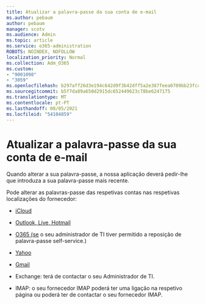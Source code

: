 ```yaml
---
title: Atualizar a palavra-passe da sua conta de e-mail
ms.author: pebaum
author: pebaum
manager: scotv
ms.audience: Admin
ms.topic: article
ms.service: o365-administration
ROBOTS: NOINDEX, NOFOLLOW
localization_priority: Normal
ms.collection: Adm_O365
ms.custom:
- "9001098"
- "3059"
ms.openlocfilehash: b297aff26d3e194c642d9f3b42dff5a2e387feea0709bb23fcc8182360453307
ms.sourcegitcommit: b5f7da89a650d2915dc652449623c78be6247175
ms.translationtype: MT
ms.contentlocale: pt-PT
ms.lasthandoff: 08/05/2021
ms.locfileid: "54104859"
---
```

# <a name="updating-your-email-account-password"></a>Atualizar a palavra-passe da sua conta de e-mail

Quando alterar a sua palavra-passe, a nossa aplicação deverá pedir-lhe que introduza a sua palavra-passe mais recente.

Pode alterar as palavras-passe das respetivas contas nas respetivas localizações do fornecedor:

- [iCloud](https://support.apple.com/HT201487)

- [Outlook, Live, Hotmail](https://account.live.com/password/reset)

- [O365 (se](https://passwordreset.microsoftonline.com) o seu administrador de TI tiver permitido a reposição de palavra-passe self-service.)

- [Yahoo](https://login.yahoo.com/account/challenge/username?done=https%3A%2F%2Fwww.yahoo.com%2F&authMechanism=secondary&chllngnm=base&sessionIndex=QQ--)

- [Gmail](https://support.google.com/mail/answer/41078?co=GENIE.Platform%3DDesktop&hl=en)

- Exchange: terá de contactar o seu Administrador de TI.

- IMAP: o seu fornecedor IMAP poderá ter uma ligação na respetivo página ou poderá ter de contactar o seu fornecedor IMAP.